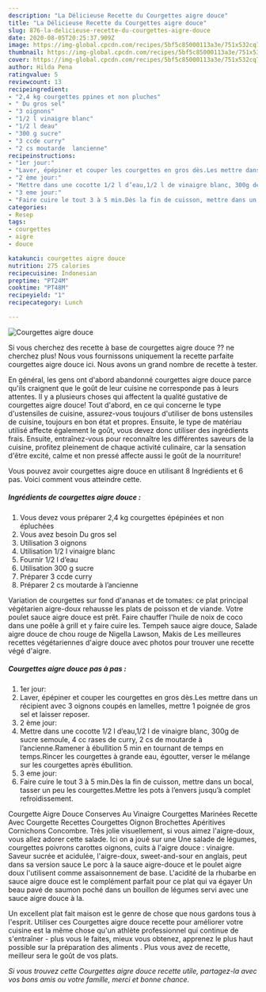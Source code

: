 ```yaml
---
description: "La Délicieuse Recette du Courgettes aigre douce"
title: "La Délicieuse Recette du Courgettes aigre douce"
slug: 876-la-delicieuse-recette-du-courgettes-aigre-douce
date: 2020-08-05T20:25:37.909Z
image: https://img-global.cpcdn.com/recipes/5bf5c85000113a3e/751x532cq70/courgettes-aigre-douce-photo-principale-de-la-recette.jpg
thumbnail: https://img-global.cpcdn.com/recipes/5bf5c85000113a3e/751x532cq70/courgettes-aigre-douce-photo-principale-de-la-recette.jpg
cover: https://img-global.cpcdn.com/recipes/5bf5c85000113a3e/751x532cq70/courgettes-aigre-douce-photo-principale-de-la-recette.jpg
author: Hilda Pena
ratingvalue: 5
reviewcount: 13
recipeingredient:
- "2,4 kg courgettes ppines et non pluches"
- " Du gros sel"
- "3 oignons"
- "1/2 l vinaigre blanc"
- "1/2 l deau"
- "300 g sucre"
- "3 ccde curry"
- "2 cs moutarde  lancienne"
recipeinstructions:
- "1er jour:"
- "Laver, épépiner et couper les courgettes en gros dès.Les mettre dans un récipient avec 3 oignons coupés en lamelles, mettre 1 poignée de gros sel et laisser reposer."
- "2 ème jour:"
- "Mettre dans une cocotte 1/2 l d’eau,1/2 l de vinaigre blanc, 300g de sucre semoule, 4 cc rases de curry, 2 cs de moutarde à l’ancienne.Ramener à ébullition 5 min en tournant de temps en temps.Rincer les courgettes à grande eau, égoutter, verser le mélange sur les courgettes après ébullition."
- "3 eme jour:"
- "Faire cuire le tout 3 à 5 min.Dès la fin de cuisson, mettre dans un bocal, tasser un peu les courgettes.Mettre les pots à l’envers jusqu’à complet refroidissement."
categories:
- Resep
tags:
- courgettes
- aigre
- douce

katakunci: courgettes aigre douce 
nutrition: 275 calories
recipecuisine: Indonesian
preptime: "PT24M"
cooktime: "PT48M"
recipeyield: "1"
recipecategory: Lunch

---
```



![Courgettes aigre douce](https://img-global.cpcdn.com/recipes/5bf5c85000113a3e/751x532cq70/courgettes-aigre-douce-photo-principale-de-la-recette.jpg)

Si vous cherchez des recette à base de courgettes aigre douce ?? ne cherchez plus! Nous vous fournissons uniquement la recette parfaite courgettes aigre douce ici. Nous avons un grand nombre de recette à tester.

En général, les gens ont d'abord abandonné courgettes aigre douce parce qu'ils craignent que le goût de leur cuisine ne corresponde pas à leurs attentes. Il y a plusieurs choses qui affectent la qualité gustative de courgettes aigre douce! Tout d'abord, en ce qui concerne le type d'ustensiles de cuisine, assurez-vous toujours d'utiliser de bons ustensiles de cuisine, toujours en bon état et propres. Ensuite, le type de matériau utilisé affecte également le goût, vous devez donc utiliser des ingrédients frais. Ensuite, entraînez-vous pour reconnaître les différentes saveurs de la cuisine, profitez pleinement de chaque activité culinaire, car la sensation d'être excité, calme et non pressé affecte aussi le goût de la nourriture!

<!--inarticleads1-->

Vous pouvez avoir courgettes aigre douce en utilisant 8 Ingrédients et 6 pas. Voici comment vous atteindre cette.

##### Ingrédients de courgettes aigre douce :

1. Vous devez vous préparer 2,4 kg courgettes épépinées et non épluchées
1. Vous avez besoin  Du gros sel
1. Utilisation 3 oignons
1. Utilisation 1/2 l vinaigre blanc
1. Fournir 1/2 l d’eau
1. Utilisation 300 g sucre
1. Préparer 3 ccde curry
1. Préparer 2 cs moutarde à l’ancienne


Variation de courgettes sur fond d&#39;ananas et de tomates: ce plat principal végétarien aigre-doux rehausse les plats de poisson et de viande. Votre poulet sauce aigre douce est prêt. Faire chauffer l&#39;huile de noix de coco dans une poêle à grill et y faire cuire les. Tempeh sauce aigre douce, Salade aigre douce de chou rouge de Nigella Lawson, Makis de Les meilleures recettes végétariennes d&#39;aigre douce avec photos pour trouver une recette végé d&#39;aigre. 

<!--inarticleads2-->

##### Courgettes aigre douce pas à pas :

1. 1er jour:
1. Laver, épépiner et couper les courgettes en gros dès.Les mettre dans un récipient avec 3 oignons coupés en lamelles, mettre 1 poignée de gros sel et laisser reposer.
1. 2 ème jour:
1. Mettre dans une cocotte 1/2 l d’eau,1/2 l de vinaigre blanc, 300g de sucre semoule, 4 cc rases de curry, 2 cs de moutarde à l’ancienne.Ramener à ébullition 5 min en tournant de temps en temps.Rincer les courgettes à grande eau, égoutter, verser le mélange sur les courgettes après ébullition.
1. 3 eme jour:
1. Faire cuire le tout 3 à 5 min.Dès la fin de cuisson, mettre dans un bocal, tasser un peu les courgettes.Mettre les pots à l’envers jusqu’à complet refroidissement.


Courgette Aigre Douce Conserves Au Vinaigre Courgettes Marinées Recette Avec Courgette Recettes Courgettes Oignon Brochettes Apéritives Cornichons Concombre. Très jolie visuellement, si vous aimez l&#39;aigre-doux, vous allez adorer cette salade. Ici on a joué sur une Une salade de légumes, courgettes poivrons carottes oignons, cuits à l&#39;aigre douce : vinaigre. Saveur sucrée et acidulée, l&#39;aigre-doux, sweet-and-sour en anglais, peut dans sa version sauce Le porc à la sauce aigre-douce et le poulet aigre doux l&#39;utilisent comme assaisonnement de base. L&#39;acidité de la rhubarbe en sauce aigre douce est le complément parfait pour ce plat qui va égayer Un beau pavé de saumon poché dans un bouillon de légumes servi avec une sauce aigre douce à la. 

<!--inarticleads1-->

<p>
Un excellent plat fait maison est le genre de chose que nous gardons tous à l'esprit. Utiliser ces Courgettes aigre douce recette pour améliorer votre cuisine est la même chose qu'un athlète professionnel qui continue de s'entraîner - plus vous le faites, mieux vous obtenez, apprenez le plus haut possible sur la préparation des aliments . Plus vous avez de recette, meilleur sera le goût de vos plats.
</p>

<p>
<i>Si vous trouvez cette Courgettes aigre douce recette utile, partagez-la avec vos bons amis ou votre famille, merci et bonne chance.</i>
</p>

